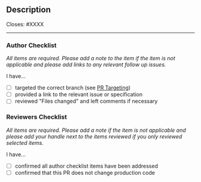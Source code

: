 ## Description

Closes: #XXXX

<!-- Add a description of the changes that this PR introduces and the files that
are the most critical to review. -->

---

### Author Checklist

*All items are required. Please add a note to the item if the item is not applicable and
please add links to any relevant follow up issues.*

I have...

- [ ] targeted the correct branch (see [PR Targeting](https://github.com/QOM-One/QomApp/blob/main/CONTRIBUTING.md#pr-targeting))
- [ ] provided a link to the relevant issue or specification
- [ ] reviewed "Files changed" and left comments if necessary

### Reviewers Checklist

*All items are required. Please add a note if the item is not applicable and please add
your handle next to the items reviewed if you only reviewed selected items.*

I have...

- [ ] confirmed all author checklist items have been addressed
- [ ] confirmed that this PR does not change production code
